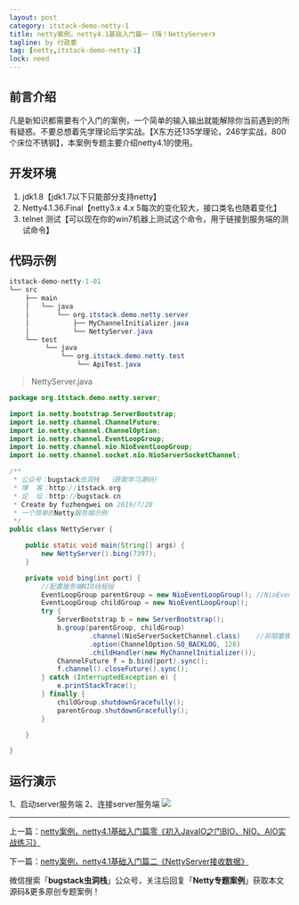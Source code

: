 ```yaml
---
layout: post
category: itstack-demo-netty-1
title: netty案例，netty4.1基础入门篇一《嗨！NettyServer》
tagline: by 付政委
tag: [netty,itstack-demo-netty-1] 
lock: need
---
```


## 前言介绍
凡是新知识都需要有个入门的案例，一个简单的输入输出就能解除你当前遇到的所有疑惑。不要总想着先学理论后学实战。【X东方还135学理论，246学实战，800个床位不锈钢】，本案例专题主要介绍netty4.1的使用。

## 开发环境
1. jdk1.8【jdk1.7以下只能部分支持netty】
2. Netty4.1.36.Final【netty3.x 4.x 5每次的变化较大，接口类名也随着变化】
3. telnet 测试【可以现在你的win7机器上测试这个命令，用于链接到服务端的测试命令】

## 代码示例
```java
itstack-demo-netty-1-01
└── src
    ├── main
    │   └── java
    │       └── org.itstack.demo.netty.server
    │           ├── MyChannelInitializer.java
    │           └── NettyServer.java
    └── test
         └── java
             └── org.itstack.demo.netty.test
                 └── ApiTest.java
```

>NettyServer.java

```java
package org.itstack.demo.netty.server;

import io.netty.bootstrap.ServerBootstrap;
import io.netty.channel.ChannelFuture;
import io.netty.channel.ChannelOption;
import io.netty.channel.EventLoopGroup;
import io.netty.channel.nio.NioEventLoopGroup;
import io.netty.channel.socket.nio.NioServerSocketChannel;

/**
 * 公众号：bugstack虫洞栈  ｛获取学习源码｝
 * 博  客：http://itstack.org
 * 论  坛：http://bugstack.cn
 * Create by fuzhengwei on 2019/7/20
 * 一个简单的Netty服务端示例
 */
public class NettyServer {

    public static void main(String[] args) {
        new NettyServer().bing(7397);
    }

    private void bing(int port) {
        //配置服务端NIO线程组
        EventLoopGroup parentGroup = new NioEventLoopGroup(); //NioEventLoopGroup extends MultithreadEventLoopGroup Math.max(1, SystemPropertyUtil.getInt("io.netty.eventLoopThreads", NettyRuntime.availableProcessors() * 2));
        EventLoopGroup childGroup = new NioEventLoopGroup();
        try {
            ServerBootstrap b = new ServerBootstrap();
            b.group(parentGroup, childGroup)
                    .channel(NioServerSocketChannel.class)    //非阻塞模式
                    .option(ChannelOption.SO_BACKLOG, 128)
                    .childHandler(new MyChannelInitializer());
            ChannelFuture f = b.bind(port).sync();
            f.channel().closeFuture().sync();
        } catch (InterruptedException e) {
            e.printStackTrace();
        } finally {
            childGroup.shutdownGracefully();
            parentGroup.shutdownGracefully();
        }

    }

}

```
## 运行演示
1、启动server服务端
2、连接server服务端
![](https://fuzhengwei.github.io/assets/images/pic-content/2019/08/netty-01-2.jpg)

------------

上一篇：[netty案例，netty4.1基础入门篇零《初入JavaIO之门BIO、NIO、AIO实战练习》](/itstack-demo-netty-1/2019/07/30/netty%E6%A1%88%E4%BE%8B-netty4.1%E5%9F%BA%E7%A1%80%E5%85%A5%E9%97%A8%E7%AF%87%E9%9B%B6-%E5%88%9D%E5%85%A5JavaIO%E4%B9%8B%E9%97%A8BIO-NIO-AIO%E5%AE%9E%E6%88%98%E7%BB%83%E4%B9%A0.html)

下一篇：[netty案例，netty4.1基础入门篇二《NettyServer接收数据》](/itstack-demo-netty-1/2019/08/05/netty%E6%A1%88%E4%BE%8B-netty4.1%E5%9F%BA%E7%A1%80%E5%85%A5%E9%97%A8%E7%AF%87%E4%BA%8C-NettyServer%E6%8E%A5%E6%94%B6%E6%95%B0%E6%8D%AE.html)

微信搜索「**bugstack虫洞栈**」公众号，关注后回复「**Netty专题案例**」获取本文源码&更多原创专题案例！